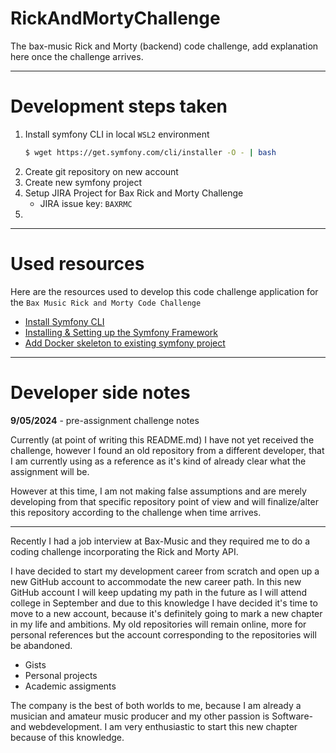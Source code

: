 # RickAndMortyChallenge
The bax-music Rick and Morty (backend) code challenge, add explanation here once the challenge arrives. 

---

# Development steps taken

1. Install symfony CLI in local `WSL2` environment
    ```bash
    $ wget https://get.symfony.com/cli/installer -O - | bash
    ```
2. Create git repository on new account
3. Create new symfony project 
4. Setup JIRA Project for Bax Rick and Morty Challenge
    - JIRA issue key: `BAXRMC`
5. 
---
# Used resources 

Here are the resources used to develop this code challenge application for the `Bax Music Rick and Morty Code Challenge`

- [Install Symfony CLI](https://symfony.com/download)
- [Installing & Setting up the Symfony Framework](https://symfony.com/doc/current/setup.html)
- [Add Docker skeleton to existing symfony project](ttps://github.com/dunglas/symfony-docker/blob/main/docs/existing-project.md)
---
# Developer side notes 

**9/05/2024** - pre-assignment challenge notes

Currently (at point of writing this README.md) I have not yet received the challenge, however I found an old repository from a different developer, that I am currently using as a reference as it's kind of already clear what the assignment will be. 

However at this time, I am not making false assumptions and are merely developing from that specific repository point of view and will finalize/alter this repository according to the challenge when time arrives. 

---

Recently I had a job interview at Bax-Music and they required me to do a coding challenge incorporating the Rick and Morty API. 

I have decided to start my development career from scratch and open up a new GitHub account to accommodate the new career path. In this new GitHub account I will keep updating my path in the future as I will attend college in September and due to this knowledge I have decided it's time to move to a new account, because it's definitely going to mark a new chapter in my life and ambitions. My old repositories will remain online, more for personal references but the account corresponding to the repositories will be abandoned. 

- Gists
- Personal projects
- Academic assigments

The company is the best of both worlds to me, because I am already a musician and amateur music producer and my other passion is Software- and webdevelopment. I am very enthusiastic to start this new chapter because of this knowledge.